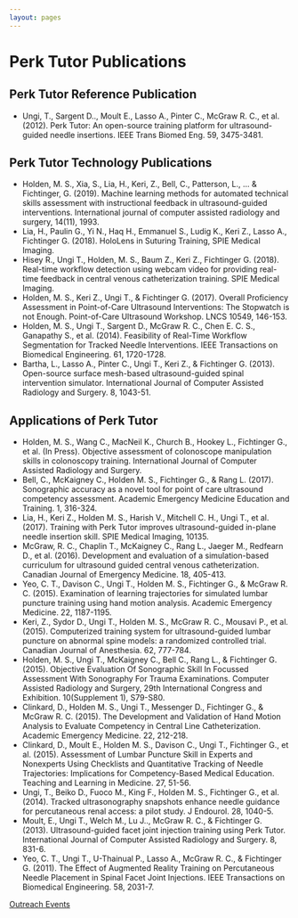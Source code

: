```yaml
---
layout: pages
---
```

# Perk Tutor Publications

## Perk Tutor Reference Publication

* Ungi, T., Sargent D.., Moult E., Lasso A., Pinter C., McGraw R. C., et al. (2012).  Perk Tutor: An open-source training platform for ultrasound-guided needle insertions. IEEE Trans Biomed Eng. 59, 3475-3481.


## Perk Tutor Technology Publications

* Holden, M. S., Xia, S., Lia, H., Keri, Z., Bell, C., Patterson, L., ... & Fichtinger, G. (2019). Machine learning methods for automated technical skills assessment with instructional feedback in ultrasound-guided interventions. International journal of computer assisted radiology and surgery, 14(11), 1993.
* Lia, H., Paulin G., Yi N., Haq H., Emmanuel S., Ludig K., Keri Z., Lasso A., Fichtinger G. (2018). HoloLens in Suturing Training, SPIE Medical Imaging.
* Hisey R., Ungi T., Holden, M. S., Baum Z., Keri Z., Fichtinger G. (2018).  Real-time workflow detection using webcam video for providing real-time feedback in central venous catheterization training. SPIE Medical Imaging.
* Holden, M. S., Keri Z., Ungi T., & Fichtinger G. (2017).  Overall Proficiency Assessment in Point-of-Care Ultrasound Interventions: The Stopwatch is not Enough. Point-of-Care Ultrasound Workshop. LNCS 10549, 146-153.
* Holden, M. S., Ungi T., Sargent D., McGraw R. C., Chen E. C. S., Ganapathy S., et al. (2014).  Feasibility of Real-Time Workflow Segmentation for Tracked Needle Interventions. IEEE Transactions on Biomedical Engineering. 61, 1720-1728.
* Bartha, L., Lasso A., Pinter C., Ungi T., Keri Z., & Fichtinger G. (2013).  Open-source surface mesh-based ultrasound-guided spinal intervention simulator. International Journal of Computer Assisted Radiology and Surgery. 8, 1043-51.


## Applications of Perk Tutor

* Holden, M. S., Wang C., MacNeil K., Church B., Hookey L., Fichtinger G., et al. (In Press).  Objective assessment of colonoscope manipulation skills in colonoscopy training. International Journal of Computer Assisted Radiology and Surgery. 
* Bell, C., McKaigney C., Holden M. S., Fichtinger G., & Rang L. (2017).  Sonographic accuracy as a novel tool for point of care ultrasound competency assessment. Academic Emergency Medicine Education and Training. 1, 316-324.
* Lia, H., Keri Z., Holden M. S., Harish V., Mitchell C. H., Ungi T., et al. (2017).  Training with Perk Tutor improves ultrasound-guided in-plane needle insertion skill. SPIE Medical Imaging, 10135.
* McGraw, R. C., Chaplin T., McKaigney C., Rang L., Jaeger M., Redfearn D., et al. (2016).  Development and evaluation of a simulation-based curriculum for ultrasound guided central venous catheterization. Canadian Journal of Emergency Medicine. 18, 405-413.
* Yeo, C. T., Davison C., Ungi T., Holden M. S., Fichtinger G., & McGraw R. C. (2015).  Examination of learning trajectories for simulated lumbar puncture training using hand motion analysis. Academic Emergency Medicine. 22, 1187-1195.
* Keri, Z., Sydor D., Ungi T., Holden M. S., McGraw R. C., Mousavi P., et al. (2015).  Computerized training system for ultrasound-guided lumbar puncture on abnormal spine models: a randomized controlled trial. Canadian Journal of Anesthesia. 62, 777-784.
* Holden, M. S., Ungi T., McKaigney C., Bell C., Rang L., & Fichtinger G. (2015).  Objective Evaluation Of Sonographic Skill In Focussed Assessment With Sonography For Trauma Examinations. Computer Assisted Radiology and Surgery, 29th International Congress and Exhibition. 10(Supplement 1), S79-S80.
* Clinkard, D., Holden M. S., Ungi T., Messenger D., Fichtinger G., & McGraw R. C. (2015).  The Development and Validation of Hand Motion Analysis to Evaluate Competency in Central Line Catheterization. Academic Emergency Medicine. 22, 212-218.
* Clinkard, D., Moult E., Holden M. S., Davison C., Ungi T., Fichtinger G., et al. (2015).  Assessment of Lumbar Puncture Skill in Experts and Nonexperts Using Checklists and Quantitative Tracking of Needle Trajectories: Implications for Competency-Based Medical Education. Teaching and Learning in Medicine. 27, 51-56.
* Ungi, T., Beiko D., Fuoco M., King F., Holden M. S., Fichtinger G., et al. (2014).  Tracked ultrasonography snapshots enhance needle guidance for percutaneous renal access: a pilot study. J Endourol. 28, 1040-5.
* Moult, E., Ungi T., Welch M., Lu J.., McGraw R. C., & Fichtinger G. (2013).  Ultrasound-guided facet joint injection training using Perk Tutor. International Journal of Computer Assisted Radiology and Surgery. 8, 831-6.
* Yeo, C. T., Ungi T., U-Thainual P., Lasso A., McGraw R. C., & Fichtinger G. (2011).  The Effect of Augmented Reality Training on Percutaneous Needle Placement in Spinal Facet Joint Injections. IEEE Transactions on Biomedical Engineering. 58, 2031-7.

[Outreach Events](Outreach.html)
